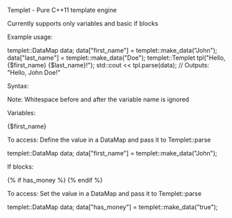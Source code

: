 Templet - Pure C++11 template engine

Currently supports only variables and basic if blocks

Example usage:

templet::DataMap data;
data["first_name"] = templet::make_data("John");
data["last_name"] = templet::make_data("Doe");
templet::Templet tpl("Hello, {$first_name} {$last_name}!");
std::cout << tpl.parse(data); // Outputs: "Hello, John Doe!"

Syntax:

Note: Whitespace before and after the variable name is ignored

Variables:

{$first_name}

To access: Define the value in a DataMap and pass it to Templet::parse

templet::DataMap data;
data["first_name"] = templet::make_data("John");

If blocks:

{% if has_money %}
{% endif %}

To access: Set the value in a DataMap and pass it to Templet::parse

templet::DataMap data;
data["has_money"] = templet::make_data("true");